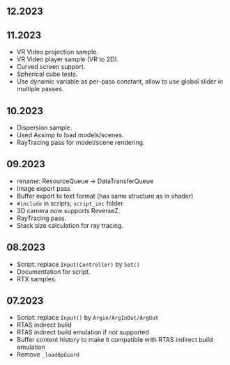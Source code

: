## 12.2023


## 11.2023
- VR Video projection sample.
- VR Video player sample (VR to 2D).
- Curved screen support.
- Spherical cube tests.
- Use dynamic variable as per-pass constant, allow to use global slider in multiple passes.


## 10.2023
- Dispersion sample.
- Used Assimp to load models/scenes.
- RayTracing pass for model/scene rendering.


## 09.2023

- rename: ResourceQueue -> DataTransferQueue
- Image export pass
- Buffer export to text format (has same structure as in shader)
- `#include` in scripts, `script_inc` folder.
- 3D camera now supports ReverseZ.
- RayTracing pass.
- Stack size calculation for ray tracing.


## 08.2023

- Script: replace `Input(Controller)` by `Set()`
- Documentation for script.
- RTX samples.


## 07.2023

- Script: replace `Input()` by `Argin/ArgInOut/ArgOut`
- RTAS indirect build
- RTAS indirect build emulation if not supported
- Buffer content history to make it compatible with RTAS indirect build emulation
- Remove `_loadOpGuard`

